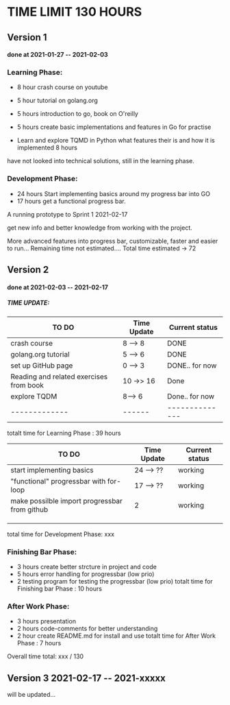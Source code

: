 # TIME LIMIT 130 HOURS

## Version 1 
#### done at 2021-01-27 -- 2021-02-03

### Learning Phase:
+ 8 hour crash course on youtube
+ 5 hour tutorial on golang.org
+ 5 hours introduction to go, book on O'reilly
+ 5 hours create basic implementations and features in Go for practise

+ Learn and explore TQMD in Python what features their is and how it is implemented 8 hours

have not looked into technical solutions, still in the learning phase.

### Development Phase:
+ 24 hours Start implementing basics around my progress bar into GO 
+ 17 hours get a functional progress bar. 

A running prototype to Sprint 1 2021-02-17

get new info and better knowledge from working with the project.

More advanced features into progress bar, customizable, faster 
and easier to run...
Remaining time not estimated....
Total time estimated -> 72

## Version 2
#### done at 2021-02-03 -- 2021-02-17
##### TIME UPDATE:
| TO DO | Time Update | Current status|
| ------ | ----------- | ----------- |
| crash course | 8 --> 8 | DONE |
| golang.org tutorial | 5 --> 6 | DONE |
| set up GitHub page | 0 --> 3 | DONE.. for now |
| Reading and related exercises from book | 10 ->> 16 | Done |
| explore TQDM | 8--> 6 | Done.. for now |
| -------------| ------ | -------------- |
 totalt time for Learning Phase : 39 hours

| TO DO | Time Update | Current status|
| ------ | ----------- | ----------- |
| start implementing basics | 24 --> ?? | working |
| "functional" progressbar with for-loop | 17 --> ?? | working |
| make possilble import progressbar from github | 2 | working|
|  |  |  |
|  |  |  |
|  |  |  |
total time for Development Phase: xxx

### Finishing Bar Phase:
+ 3 hours create better strcture in project and code
+ 5 hours error handling for progressbar (low prio)
+ 2 testing program for testing the progressbar (low prio)
totalt time for Finishing bar Phase : 10 hours
### After Work Phase:
+ 3 hours presentation 
+ 2 hours code-comments for better understanding
+ 2 hour create README.md for install and use
totalt time for After Work Phase : 7 hours

Overall time total: xxx / 130

## Version 3 2021-02-17 -- 2021-xxxxx
will be updated...



 




